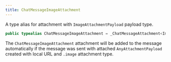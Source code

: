 ```yaml
---
title: ChatMessageImageAttachment
---
```


A type alias for attachment with `ImageAttachmentPayload` payload type.

``` swift
public typealias ChatMessageImageAttachment = _ChatMessageAttachment<ImageAttachmentPayload>
```

The `ChatMessageImageAttachment` attachment will be added to the message automatically
if the message was sent with attached `AnyAttachmentPayload` created with
local URL and `.image` attachment type.
